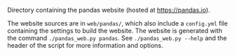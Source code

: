 Directory containing the pandas website (hosted at https://pandas.io).

The website sources are in `web/pandas/`, which also include a `config.yml` file
containing the settings to build the website. The website is generated with the
command `./pandas_web.py pandas`. See `./pandas_web.py --help` and the header of
the script for more information and options.
